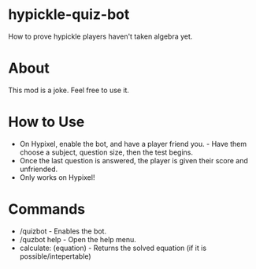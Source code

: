 # hypickle-quiz-bot 
How to prove hypickle players haven't taken algebra yet. 

# About 
This mod is a joke. 
Feel free to use it. 

# How to Use 
- On Hypixel, enable the bot, and have a player friend you. - Have them choose a subject, question size, then the test begins. 
- Once the last question is answered, the player is given their score and unfriended. 
- Only works on Hypixel! 
 
# Commands 
- /quizbot - Enables the bot. 
- /quzbot help - Open the help menu.
- calculate: (equation) - Returns the solved equation (if it is possible/intepertable) 
